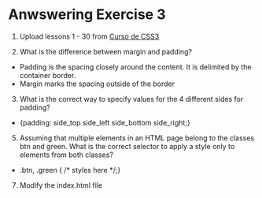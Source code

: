 # Anwswering Exercise 3

1. Upload lessons 1 - 30 from [Curso de CSS3](https://www.youtube.com/playlist?list=PLwXQLZ3FdTVGf7GUtiOFLc_9AXO25iIzG)

2. What is the difference between margin and padding?

- Padding is the spacing closely around the content. It is delimited by the container border.
- Margin marks the spacing outside of the border

3. What is the correct way to specify values for the 4 different sides for padding?

- {padding: side_top side_left side_bottom side_right;}

5. Assuming that multiple elements in an HTML page belong to the classes btn and green. What is the correct selector to apply a style only to elements from both classes?

- .btn, .green { /* styles here */;}

7. Modify the index.html file 
